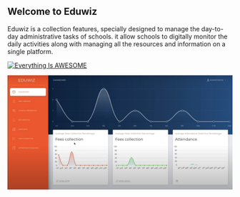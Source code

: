 ## Welcome to Eduwiz

Eduwiz is a collection features, specially designed to manage the day-to-day administrative tasks of schools. it allow schools to digitally monitor the daily activities along with managing all the resources and information on a single platform.

[![Everything Is AWESOME](https://yt-embed.herokuapp.com/embed?v=StTqXEQ2l-Y)](https://youtu.be/XX5AjLUsREw "Everything Is AWESOME")

<img src="https://raw.githubusercontent.com/VrushankPatel/Eduwiz/master/Project%20Presentation/Eduwiz_Home.PNG"><br>
